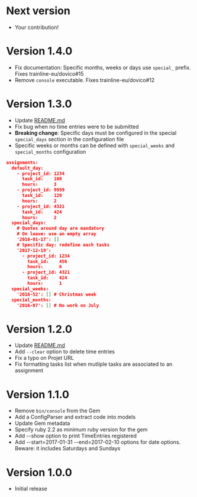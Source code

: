 # Next version
- Your contribution!

# Version 1.4.0
- Fix documentation: Specific months, weeks or days use `special_` prefix. Fixes trainline-eu/dovico#15
- Remove `console` executable. Fixes trainline-eu/dovico#12

# Version 1.3.0
- Update [README.md](README.md)
- Fix bug when no time entries were to be submitted
- **Breaking change**: Specific days must be configured in the special `special_days` section in the configuration file
- Specific weeks or months can be defined with `special_weeks` and `special_months` configuration
~~~json
assignments:
  default_day:
    - project_id: 1234
      task_id:    100
      hours:      3
    - project_id: 9999
      task_id:    120
      hours:      2
    - project_id: 4321
      task_id:    424
      hours:      2
  special_days:
    # Quotes around day are mandatory
    # On leave: use an empty array
    '2016-01-17': []
    # Specific day: redefine each tasks
    '2017-12-19':
      - project_id: 1234
        task_id:    456
        hours:      6
      - project_id: 4321
        task_id:    424
        hours:      1
  special_weeks:
    '2016-52': [] # Christmas week
  special_months:
    '2016-07': [] # No work on July
~~~

# Version 1.2.0
- Update [README.md](README.md)
- Add `--clear` option to delete time entries
- Fix a typo on Projet URL
- Fix formatting tasks list when mutliple tasks are associated to an assignment

# Version 1.1.0
- Remove `bin/console` from the Gem
- Add a ConfigParser and extract code into models
- Update Gem metadata
- Specify ruby 2.2 as minimum ruby version for the gem
- Add --show option to print TimeEntries registered
- Add --start=2017-01-31 --end=2017-02-10 options for date options. Beware: it includes Saturdays and Sundays

# Version 1.0.0
- Initial release
